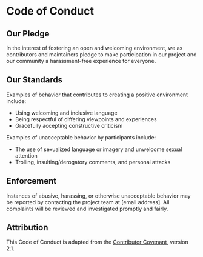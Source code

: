# Code of Conduct

## Our Pledge

In the interest of fostering an open and welcoming environment, we as contributors and maintainers pledge to make participation in our project and our community a harassment-free experience for everyone.

## Our Standards

Examples of behavior that contributes to creating a positive environment include:

- Using welcoming and inclusive language
- Being respectful of differing viewpoints and experiences
- Gracefully accepting constructive criticism

Examples of unacceptable behavior by participants include:

- The use of sexualized language or imagery and unwelcome sexual attention
- Trolling, insulting/derogatory comments, and personal attacks

## Enforcement

Instances of abusive, harassing, or otherwise unacceptable behavior may be reported by contacting the project team at [email address]. All complaints will be reviewed and investigated promptly and fairly.

## Attribution

This Code of Conduct is adapted from the [Contributor Covenant](https://www.contributor-covenant.org), version 2.1.
